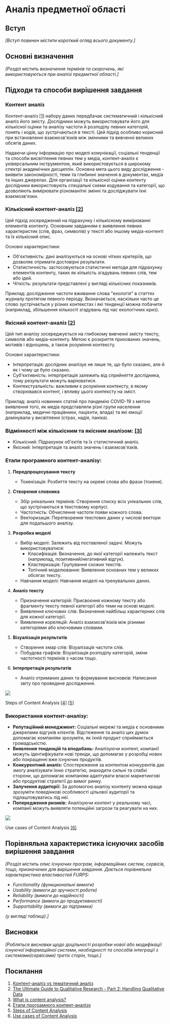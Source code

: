 # Аналіз предметної області

## Вступ

*[Вступ повинен містити короткий огляд всього документу.]*


## Основні визначення

*[Розділ містить визначення термінів та скорочень, які використовуються при аналізі предметної області.]*

## Підходи та способи вирішення завдання

### Контент аналіз

Контент-аналіз [[1]](#link1) набору даних передбачає систематичний і кількісний аналіз його змісту. Дослідники можуть використовувати його для кількісної оцінки та аналізу частоти й розподілу певних категорій, понять і кодів, що зустрічаються в тексті. Цей підхід особливо корисний при встановленні взаємозв'язків між змінними та вивченні великих обсягів даних.

Надаючи цінну інформацію про моделі комунікації, соціальні тенденції та способи висвітлення певних тем у медіа, контент-аналіз є універсальним інструментом, який використовується в широкому спектрі академічних дисциплін. Основна мета цього виду дослідження - виявити закономірності, теми та глибинні значення в документах, медіа та інших джерелах. Для організації та кількісної оцінки контенту дослідники використовують спеціальні схеми кодування та категорії, що дозволяють вимірювати різноманітні змінні та досліджувати їхні взаємозв'язки.

### Кількісний контент-аналіз [[2]](#link2)

Цей підхід зосереджений на підрахунку і кількісному вимірюванні елементів контенту. Основним завданням є виявлення певних характеристик (слів, фраз, символів) у тексті або іншому медіа-контенті та їх кількісний опис.

Основні характеристики:
- Об'єктивність: дані аналізуються на основі чітких критеріїв, що дозволяє отримати достовірні результати.
- Статистичність: застосовуються статистичні методи для підрахунку елементів контенту, таких як кількість згадувань певних слів, тем або ідей.
- Чіткість: результати представлені у вигляді кількісних показників.

Приклад: дослідження частоти вживання слова "екологія" в статтях журналу протягом певного періоду. Визначається, наскільки часто це слово зустрічається у різних контекстах і які тенденції можна побачити (наприклад, збільшення кількості згадувань під час екологічних криз).

### Якісний контент-аналіз [[2]](#link2)

Цей тип аналізу зосереджується на глибокому вивченні змісту тексту, символів або медіа-контенту. Метою є розкриття прихованих значень, мотивів і відношень, а також розуміння контексту.

Основні характеристики:
- Інтерпретація: дослідник аналізує не лише те, що було сказано, але й як і чому це було сказано.
- Суб'єктивність: інтерпретація залежить від сприйняття дослідника, тому результати можуть варіюватися.
- Контекстуальність: важливим є розуміння контексту, в якому створювався контент, і впливу цього контексту на зміст.

Приклад: аналіз новинних статей про пандемію COVID-19 з метою виявлення того, як медіа представляли різні групи населення (наприклад, медичні працівники, пацієнти, влада) та які емоції домінували у висвітленні (страх, надія, паніка).

### Відмінності між кількісним та якісним аналізом: [[3]](#link3)

- Кількісний: Підрахунок об'єктів та їх статистичний аналіз.
- Якісний: Інтерпретація та аналіз значень і взаємозв'язків.



### Етапи програмного контент-аналізу:

1. **Передпроцесування тексту**
    - Токенізація: Розбиття тексту на окремі слова або фрази (токени).

2. **Створення словника**
    - Збір унікальних термінів: Створення списку всіх унікальних слів, що зустрічаються в текстовому корпусі.  
    - Частотність: Обчислення частоти появи кожного слова.  
    - Векторизація: Перетворення текстових даних у числові вектори для подальшого аналізу.  

3. **Розробка моделі**
    - Вибір моделі: Залежить від поставленої задачі. Можуть використовуватися:  
        - Класифікація: Визначення, до якої категорії належить текст (наприклад, позитивний/негативний відгук).  
        - Кластеризація: Групування схожих текстів.  
        - Топічний моделювання: Виявлення основних тем у великих обсягах тексту.  
    - Навчання моделі: Навчання моделі на тренувальних даних.  

4. **Аналіз тексту**
    - Призначення категорій: Присвоєння кожному тексту або фрагменту тексту певної категорії або теми на основі моделі.  
    - Виявлення ключових слів: Визначення найбільш характерних слів для кожної категорії.  
    - Виявлення кореляцій: Аналіз взаємозв'язків між різними категоріями або ключовими словами.  

5. **Візуалізація результатів**
    - Створення хмар слів: Візуалізація частоти слів.  
    - Побудова графіків: Візуалізація розподілу категорій, зміни частотності термінів з часом тощо.  

6. **Інтерпретація результатів**
    - Аналіз отриманих даних та формування висновків: Написання звіту про проведене дослідження.  

![](https://i.imgur.com/4J11u5C.png)

Steps of Content Analysis [[4]](#link4) [[5]](#link5)

### Використання контент-аналізу:
- **Репутаційний менеджмент:** Соціальні мережі та медіа є основними джерелами відгуків клієнтів. Відстеження та аналіз цих думок допомагає компаніям зрозуміти, як їхній продукт сприймається громадськістю.
- **Виявлення тенденцій та вподобань:** Аналізуючи контент, компанії можуть ідентифікувати нові тренди, що допомагає у розробці нових або покращенні вже існуючих продуктів.
- **Конкурентний аналіз:** Спостереження за контентом конкурентів дає змогу аналізувати їхню стратегію, знаходити сильні та слабкі сторони, що допомагає компаніям адаптувати власні маркетингові або продуктові стратегії до вимог ринку.
- **Залучення аудиторії:** За допомогою аналізу контенту можна краще зрозуміти поведінкові особливості цільової аудиторії та підлаштовуватись під неї.
- **Попередження ризиків:** Аналізуючи контент у реальному часі, компанії можуть виявляти потенційні загрози та реагувати на них.
 
![](https://www.clootrack.com/hs-fs/hubfs/6%20Use%20Cases%20of%20Content%20Analysis.jpg?width=960&height=540&name=6%20Use%20Cases%20of%20Content%20Analysis.jpg)

Use cases of Content Analysis [[6]](#link6)

## Порівняльна характеристика існуючих засобів вирішення завдання

*[Розділ містить опис існуючих програм, інформаційних систем, сервісів, тощо, призначених для вирішення 
завдання. Дається порівняльна характеристика властивостей FURPS:*
- *Functionality (функциональні вимоги)*
- *Usability (вимоги до зручності роботи)*
- *Reliability (вимоги до надійності)*
- *Performance (вимоги до продуктивності)*
- *Supportability (вимоги до підтримки)*

 *(у вигляді таблиці).]*

## Висновки

*[Робляться висновки щодо доцільності розробки нової або модифікації існуючої інформаційної системи, необхідності та способів інтеграції з системами(сервісами) третіх сторін, тощо.]*

## Посилання
1. <a name="link1" href="https://mindthegraph.com/blog/uk/%D0%BA%D0%BE%D0%BD%D1%82%D0%B5%D0%BD%D1%82-%D0%B0%D0%BD%D0%B0%D0%BB%D1%96%D0%B7-%D0%BF%D1%80%D0%BE%D1%82%D0%B8-%D1%82%D0%B5%D0%BC%D0%B0%D1%82%D0%B8%D1%87%D0%BD%D0%BE%D0%B3%D0%BE-%D0%B0%D0%BD%D0%B0/">Контент-аналіз vs тематичний аналіз</a>
2. <a name="link2" href="https://atlasti.com/guides/qualitative-research-guide-part-2/content-analysis/">The Ultimate Guide to Qualitative Research - Part 2: Handling Qualitative Data</a>
3. <a name="link3" href="https://dovetail.com/research/content-analysis/">What is content analysis?</a>
1. <a name="link4" href="https://www.lettria.com/blogpost/textual-analysis-definition-approaches-and-examples">Етапи програмного контент-аналізу</a>
2. <a name="link5" href="https://www.researchgate.net/figure/Six-Steps-of-Doing-Content-Analysis-Prasad-2016_fig1_338338692">Steps of Content Analysis</a>
3. <a name="link6" href="https://www.clootrack.com/knowledge_base/what-is-content-analysis">Use cases of Content Analysis</a>
